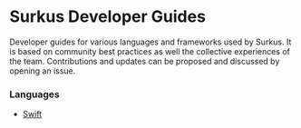 Surkus Developer Guides
======

Developer guides for various languages and frameworks used by Surkus.
It is based on community best practices as well the collective experiences of the team.
Contributions and updates can be proposed and discussed by opening an issue.

### Languages

* [Swift](./swift)
